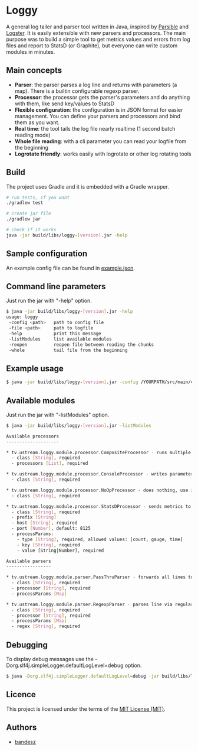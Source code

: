 # Loggy

A general log tailer and parser tool written in Java, inspired by [Parsible](https://github.com/Yipit/parsible) and [Logster](https://github.com/etsy/logster). It is easily extensible with new parsers and processors. The main purpose was to build a simple tool to get metrics values and errors from log files and report to StatsD (or Graphite), but everyone can write custom modules in minutes.

## Main concepts

* **Parser**: the parser parses a log line and returns with parameters (a map). There is a builtin configurable regexp parser.
* **Processor**: the processor gets the parser's parameters and do anything with them, like send key/values to StatsD
* **Flexible configuration**: the configuration is in JSON format for easier management. You can define your parsers and processors and bind them as you want.
* **Real time**: the tool tails the log file nearly realtime (1 second batch reading mode)
* **Whole file reading**: with a cli parameter you can read your logfile from the beginning
* **Logrotate friendly**: works easily with logrotate or other log rotating tools

## Build

The project uses Gradle and it is embedded with a Gradle wrapper.

```bash
# run tests, if you want
./gradlew test

# create jar file
./gradlew jar

# check if it works
java -jar build/libs/loggy-[version].jar -help
```
 
## Sample configuration

An example config file can be found in [example.json](src/main/config/example.json).

## Command line parameters

Just run the jar with "-help" option.

```bash
$ java -jar build/libs/loggy-[version].jar -help
usage: loggy
 -config <path>   path to config file
 -file <path>     path to logfile
 -help            print this message
 -listModules     list available modules
 -reopen          reopen file between reading the chunks
 -whole           tail file from the beginning
```

## Example usage

```bash
$ java -jar build/libs/loggy-[version].jar -config /YOURPATH/src/main/config/example.json -file /YOURPATH/foo.log
```

## Available modules

Just run the jar with "-listModules" option.

```bash
$ java -jar build/libs/loggy-[version].jar -listModules

Available processors
--------------------

* tv.ustream.loggy.module.processor.CompositeProcessor - runs multiple processors
  - class [String], required
  - processors [List], required

* tv.ustream.loggy.module.processor.ConsoleProcessor - writes parameters to console, use it for debug purposes
  - class [String], required

* tv.ustream.loggy.module.processor.NoOpProcessor - does nothing, use it if you want to disable a parser temporarily
  - class [String], required

* tv.ustream.loggy.module.processor.StatsDProcessor - sends metrics to statsd, it handles counter, gauge and timing values
  - class [String], required
  - prefix [String]
  - host [String], required
  - port [Number], default: 8125
  - processParams:
    - type [String], required, allowed values: [count, gauge, time]
    - key [String], required
    - value [String|Number], required

Available parsers
-----------------

* tv.ustream.loggy.module.parser.PassThruParser - forwards all lines to processor, runs always
  - class [String], required
  - processor [String], required
  - processParams [Map]

* tv.ustream.loggy.module.parser.RegexpParser - parses line via regular expression and returns with matches
  - class [String], required
  - processor [String], required
  - processParams [Map]
  - regex [String], required

```

## Debugging

To display debug messages use the -Dorg.slf4j.simpleLogger.defaultLogLevel=debug option.

```bash
$ java -Dorg.slf4j.simpleLogger.defaultLogLevel=debug -jar build/libs/loggy-[version].jar -config /YOURPATH/src/main/config/example.json -file /YOURPATH/foo.log
```

## Licence

This project is licensed under the terms of the [MIT License (MIT)](LICENCE.md).


## Authors

* [bandesz](https://github.com/bandesz)
